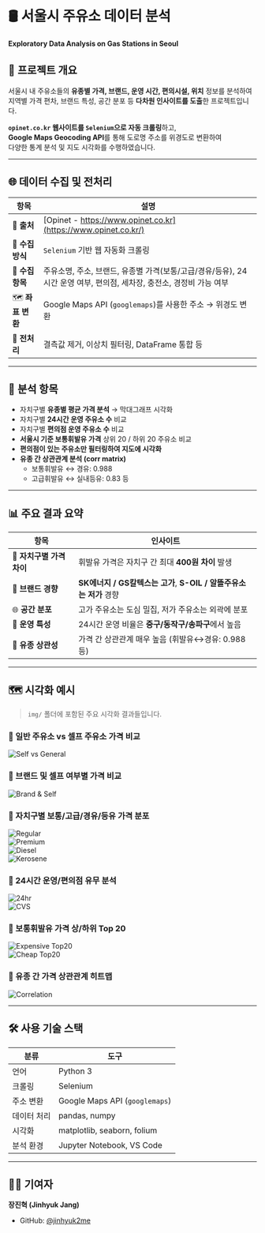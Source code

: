 # 🛢️ 서울시 주유소 데이터 분석   
**Exploratory Data Analysis on Gas Stations in Seoul**

## 📌 프로젝트 개요

서울시 내 주유소들의 **유종별 가격, 브랜드, 운영 시간, 편의시설, 위치** 정보를 분석하여  
지역별 가격 편차, 브랜드 특성, 공간 분포 등 **다차원 인사이트를 도출**한 프로젝트입니다.

**`opinet.co.kr` 웹사이트를 `Selenium`으로 자동 크롤링**하고,  
**Google Maps Geocoding API**를 통해 도로명 주소를 위경도로 변환하여  
다양한 통계 분석 및 지도 시각화를 수행하였습니다.

---

## 🌐 데이터 수집 및 전처리

| 항목 | 설명 |
|------|------|
| 📍 **출처** | [Opinet - https://www.opinet.co.kr](https://www.opinet.co.kr/) |
| 🧭 **수집 방식** | `Selenium` 기반 웹 자동화 크롤링 |
| 🧾 **수집 항목** | 주유소명, 주소, 브랜드, 유종별 가격(보통/고급/경유/등유), 24시간 운영 여부, 편의점, 세차장, 충전소, 경정비 가능 여부 |
| 🗺️ **좌표 변환** | Google Maps API (`googlemaps`)를 사용한 주소 → 위경도 변환 |
| 🧹 **전처리** | 결측값 제거, 이상치 필터링, DataFrame 통합 등 |

---

## 🧠 분석 항목

- 자치구별 **유종별 평균 가격 분석** → 막대그래프 시각화
- 자치구별 **24시간 운영 주유소 수** 비교
- 자치구별 **편의점 운영 주유소 수** 비교
- **서울시 기준 보통휘발유 가격** 상위 20 / 하위 20 주유소 비교
- **편의점이 있는 주유소만 필터링하여 지도에 시각화**
- **유종 간 상관관계 분석 (corr matrix)**
  - 보통휘발유 ↔ 경유: 0.988  
  - 고급휘발유 ↔ 실내등유: 0.83 등

---

## 📊 주요 결과 요약

| 항목 | 인사이트 |
|------|----------|
| 💸 **자치구별 가격 차이** | 휘발유 가격은 자치구 간 최대 **400원 차이** 발생 |
| 🏢 **브랜드 경향** | **SK에너지 / GS칼텍스는 고가**, **S-OIL / 알뜰주유소는 저가** 경향 |
| 🌐 **공간 분포** | 고가 주유소는 도심 밀집, 저가 주유소는 외곽에 분포 |
| 🧩 **운영 특성** | 24시간 운영 비율은 **중구/동작구/송파구**에서 높음 |
| 🧪 **유종 상관성** | 가격 간 상관관계 매우 높음 (휘발유↔경유: 0.988 등) |

---

## 🗺️ 시각화 예시

> `img/` 폴더에 포함된 주요 시각화 결과들입니다.

### 📌 일반 주유소 vs 셀프 주유소 가격 비교
![Self vs General](./img/self_vs_general.png)

### 📌 브랜드 및 셀프 여부별 가격 비교
![Brand & Self](./img/brand_self_price.png)

### 📌 자치구별 보통/고급/경유/등유 가격 분포
![Regular](./img/regular_price_by_gu.png)  
![Premium](./img/premium_price_by_gu.png)  
![Diesel](./img/diesel_price_by_gu.png)  
![Kerosene](./img/kerosene_price_by_gu.png)

### 📌 24시간 운영/편의점 유무 분석
![24hr](./img/24hour_ratio_by_gu.png)  
![CVS](./img/cvs_ratio_by_gu.png)

### 📌 보통휘발유 가격 상/하위 Top 20
![Expensive Top20](./img/most_expensive.png)  
![Cheap Top20](./img/most_cheap.png)

### 📌 유종 간 가격 상관관계 히트맵
![Correlation](./img/fuel_corr_matrix.png)

---

## 🛠️ 사용 기술 스택

| 분류 | 도구 |
|------|------|
| 언어 | Python 3 |
| 크롤링 | Selenium |
| 주소 변환 | Google Maps API (`googlemaps`) |
| 데이터 처리 | pandas, numpy |
| 시각화 | matplotlib, seaborn, folium |
| 분석 환경 | Jupyter Notebook, VS Code |

---

## 🙋‍♂️ 기여자

**장진혁 (Jinhyuk Jang)**
- GitHub: [@jinhyuk2me](https://github.com/jinhyuk2me)
